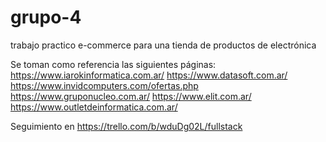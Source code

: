 # grupo-4
trabajo practico e-commerce para una tienda de productos de electrónica

Se toman como referencia las siguientes páginas:
https://www.iarokinformatica.com.ar/
https://www.datasoft.com.ar/
https://www.invidcomputers.com/ofertas.php
https://www.gruponucleo.com.ar/
https://www.elit.com.ar/
https://www.outletdeinformatica.com.ar/


Seguimiento en 
https://trello.com/b/wduDg02L/fullstack

